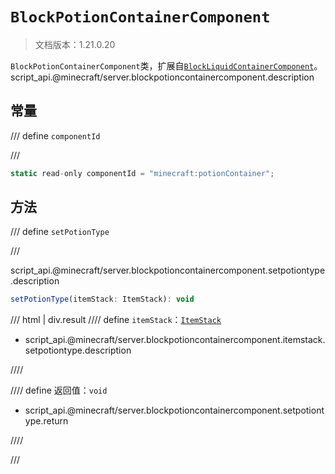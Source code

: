 # `BlockPotionContainerComponent`

> 文档版本：1.21.0.20

`BlockPotionContainerComponent`类，扩展自[`BlockLiquidContainerComponent`](./blockliquidcontainercomponent.md)。script_api.@minecraft/server.blockpotioncontainercomponent.description

## 常量

/// define
`componentId`


///

```js
static read-only componentId = "minecraft:potionContainer";
```


## 方法

/// define
`setPotionType`


///

script_api.@minecraft/server.blockpotioncontainercomponent.setpotiontype.description

```js
setPotionType(itemStack: ItemStack): void
```

/// html | div.result
//// define
`itemStack`：[`ItemStack`](./itemstack.md)

- script_api.@minecraft/server.blockpotioncontainercomponent.itemstack.setpotiontype.description


////

//// define
返回值：`void`

- script_api.@minecraft/server.blockpotioncontainercomponent.setpotiontype.return


////

///

